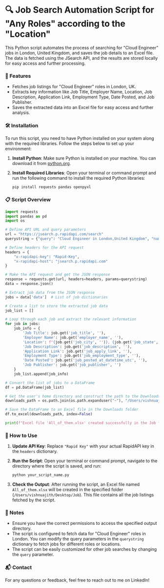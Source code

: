 # 🔍 Job Search Automation Script for "Any Roles" according to the "Location"

This Python script automates the process of searching for "Cloud Engineer" jobs in London, United Kingdom, and saves the job details to an Excel file. The data is fetched using the JSearch API, and the results are stored locally for easy access and further processing.

### 🚀 Features

- Fetches job listings for "Cloud Engineer" roles in London, UK.
- Extracts key information like Job Title, Employer Name, Location, Job Description, Application Link, Employment Type, Date Posted, and Job Publisher.
- Saves the extracted data into an Excel file for easy access and further analysis.

### 🛠️ Installation

To run this script, you need to have Python installed on your system along with the required libraries. Follow the steps below to set up your environment:

1. **Install Python**: Make sure Python is installed on your machine. You can download it from [python.org](https://www.python.org/downloads/).

2. **Install Required Libraries**: Open your terminal or command prompt and run the following command to install the required Python libraries:

   ```bash
   pip install requests pandas openpyxl
   ```

### 📋 Script Overview

```python
import requests
import pandas as pd
import os

# Define API URL and query parameters
url = "https://jsearch.p.rapidapi.com/search"
querystring = {"query": "Cloud Engineer in London,United Kingdom", "num_pages": "10", "date_posted": "all"}

# Define headers for the API request
headers = {
    "x-rapidapi-key": "Rapid-Key",
    "x-rapidapi-host": "jsearch.p.rapidapi.com"
}

# Make the API request and get the JSON response
response = requests.get(url, headers=headers, params=querystring)
data = response.json()

# Extract job data from the JSON response
jobs = data['data']  # List of job dictionaries

# Create a list to store the extracted job data
job_list = []

# Loop through each job and extract the relevant information
for job in jobs:
    job_info = {
        'Job Title': job.get('job_title', ''),
        'Employer Name': job.get('employer_name', ''),
        'Location': f"{job.get('job_city', '')}, {job.get('job_state', '')}, {job.get('job_country', '')}",
        'Job Description': job.get('job_description', ''),
        'Application Link': job.get('job_apply_link', ''),
        'Employment Type': job.get('job_employment_type', ''),
        'Date Posted': job.get('job_posted_at_datetime_utc', ''),
        'Job Publisher': job.get('job_publisher', '')
    }
    job_list.append(job_info)

# Convert the list of jobs to a DataFrame
df = pd.DataFrame(job_list)

# Get the user's home directory and construct the path to the Downloads folder
downloads_path = os.path.join(os.path.expanduser("~"), "/Users/vishnuajith/Desktop/Job", "All_of_them.xlsx")

# Save the DataFrame to an Excel file in the Downloads folder
df.to_excel(downloads_path, index=False)

print(f"Excel file 'All_of_them.xlsx' created successfully in the Job folder.")
```

### 🔧 How to Use

1. **Update API Key**: Replace `"Rapid Key"` with your actual RapidAPI key in the `headers` dictionary.

2. **Run the Script**: Open your terminal or command prompt, navigate to the directory where the script is saved, and run:

   ```bash
   python your_script_name.py
   ```

3. **Check the Output**: After running the script, an Excel file named `All_of_them.xlsx` will be created in the specified folder (`/Users/vishnuajith/Desktop/Job`). This file contains all the job listings fetched by the script.

### 📄 Notes

- Ensure you have the correct permissions to access the specified output directory.
- The script is configured to fetch data for "Cloud Engineer" roles in London. You can modify the query parameters in the `querystring` dictionary to fetch jobs for different roles or locations.
- The script can be easily customized for other job searches by changing the `query` parameter.

### 📬 Contact

For any questions or feedback, feel free to reach out to me on LinkedIn!

